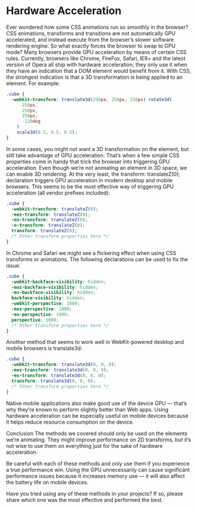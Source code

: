 # Hardware Acceleration

Ever wondered how some CSS animations run so smoothly in the browser?
CSS animations, transforms and transitions are not automatically GPU accelerated, and instead execute from the browser’s slower software rendering engine. So what exactly forces the browser to swap to GPU mode? Many browsers provide GPU acceleration by means of certain CSS rules.
Currently, browsers like Chrome, FireFox, Safari, IE9+ and the latest version of Opera all ship with hardware acceleration; they only use it when they have an indication that a DOM element would benefit from it. With CSS, the strongest indication is that a 3D transformation is being applied to an element.
For example:

```css
.cube {
  -webkit-transform: translate3d(250px, 250px, 250px) rotate3d(
      250px,
      250px,
      250px,
      -120deg
    )
    scale3d(0.5, 0.5, 0.5);
}
```

In some cases, you might not want a 3D transformation on the element, but still take advantage of GPU acceleration. That’s when a few simple CSS properties come in handy that trick the browser into triggering GPU acceleration.
Even though we’re not animating an element in 3D space, we can enable 3D rendering. At the very least, the transform: translateZ(0); declaration triggers GPU acceleration in modern desktop and mobile browsers. This seems to be the most effective way of triggering GPU acceleration (all vendor prefixes included):

```css
.cube {
  -webkit-transform: translateZ(0);
  -moz-transform: translateZ(0);
  -ms-transform: translateZ(0);
  -o-transform: translateZ(0);
  transform: translateZ(0);
  /* Other transform properties here */
}
```

In Chrome and Safari we might see a flickering effect when using CSS transforms or animations. The following declarations can be used to fix the issue:

```css
.cube {
  -webkit-backface-visibility: hidden;
  -moz-backface-visibility: hidden;
  -ms-backface-visibility: hidden;
  backface-visibility: hidden;
  -webkit-perspective: 1000;
  -moz-perspective: 1000;
  -ms-perspective: 1000;
  perspective: 1000;
  /* Other transform properties here */
}
```

Another method that seems to work well in WebKit-powered desktop and mobile browsers is translate3d:

```css
.cube {
  -webkit-transform: translate3d(0, 0, 0);
  -moz-transform: translate3d(0, 0, 0);
  -ms-transform: translate3d(0, 0, 0);
  transform: translate3d(0, 0, 0);
  /* Other transform properties here */
}
```

Native mobile applications also make good use of the device GPU –– that’s why they’re known to perform slightly better than Web apps. Using hardware acceleration can be especially useful on mobile devices because it helps reduce resource consumption on the device.

Conclusion The methods we covered should only be used on the elements we’re animating. They might improve performance on 2D transforms, but it’s not wise to use them on everything just for the sake of hardware acceleration.

Be careful with each of these methods and only use them if you experience a true performance win. Using the GPU unnecessarily can cause significant performance issues because it increases memory use –– it will also affect the battery life on mobile devices.

Have you tried using any of these methods in your projects? If so, please share which one was the most effective and performed the best.
